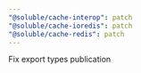 ```yaml
---
"@soluble/cache-interop": patch
"@soluble/cache-ioredis": patch
"@soluble/cache-redis": patch
---
```


Fix export types publication
